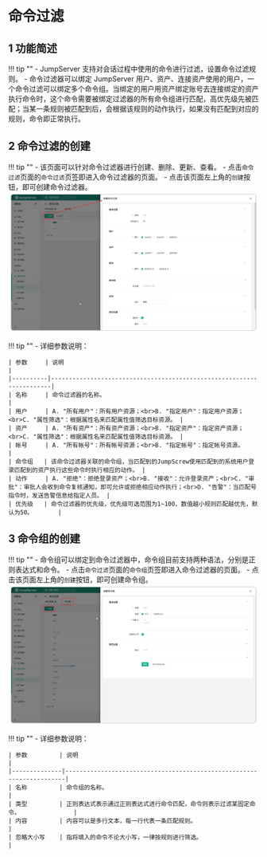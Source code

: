 # 命令过滤
## 1 功能简述
!!! tip ""
    - JumpServer 支持对会话过程中使用的命令进行过滤，设置命令过滤规则。
    - 命令过滤器可以绑定 JumpServer 用户、资产、连接资产使用的用户，一个命令过滤可以绑定多个命令组。当绑定的用户用资产绑定账号去连接绑定的资产执行命令时，这个命令需要被绑定过滤器的所有命令组进行匹配，高优先级先被匹配；当某一条规则被匹配到后，会根据该规则的动作执行，如果没有匹配到对应的规则，命令即正常执行。
## 2 命令过滤的创建
!!! tip ""
    - 该页面可以针对命令过滤器进行创建、删除、更新、查看。
    - 点击`命令过滤`页面的`命令过滤`页签即进入命令过滤器的页面。
    - 点击该页面左上角的`创建`按钮，即可创建命令过滤器。
![V4_commandfilter_1](../../../../img/V4_commandfilter_1.png)

!!! tip ""
    - 详细参数说明：

    | 参数     | 说明                                                                 |
    |----------|----------------------------------------------------------------------|
    | 名称     | 命令过滤器的名称。                                                   |
    | 用户     | A. "所有用户"：所有用户资源；<br>B. "指定用户"：指定用户资源；<br>C. "属性筛选"：根据属性名来匹配属性值筛选目标资源。 |
    | 资产     | A. "所有资产"：所有资产资源；<br>B. "指定资产"：指定资产资源；<br>C. "属性筛选"：根据属性名来匹配属性值筛选目标资源。 |
    | 帐号     | A. "所有帐号"：所有帐号资源；<br>B. "指定帐号"：指定帐号资源。                     |
    | 命令组   | 该命令过滤器关联的命令组，当匹配到的JumpScrew使用匹配到的系统用户登录匹配到的资产执行这些命令时执行相应的动作。 |
    | 动作     | A. "拒绝"：拒绝登录资产；<br>B. "接收"：允许登录资产；<br>C. "审批"：审批人会收到命令复核通知，即可允许或拒绝相应动作执行；<br>D. "告警"：当匹配号指令时，发送告警信息给指定人员。 |
    | 优先级   | 命令过滤器的优先级，优先级可选范围为1~100，数值越小规则匹配越优先，默认为50。       |

## 3 命令组的创建
!!! tip ""
    - 命令组可以绑定到命令过滤器中，命令组目前支持两种语法，分别是正则表达式和命令。
    - 点击`命令过滤`页面的`命令组`页签即进入命令过滤器的页面。
    - 点击该页面左上角的`创建`按钮，即可创建命令组。
![V4_commandfilter_2](../../../../img/V4_commandfilter_2.png)

!!! tip ""
    - 详细参数说明：

    | 参数         | 说明                                                                 |
    |--------------|----------------------------------------------------------------------|
    | 名称         | 命令组的名称。                                                       |
    | 类型         | 正则表达式表示通过正则表达式进行命令匹配，命令则表示过滤某固定命令。               |
    | 内容         | 内容可以是多行文本，每一行代表一条匹配规则。                                     |
    | 忽略大小写    | 指将填入的命令不论大小写，一律按规则进行筛选。                                   |